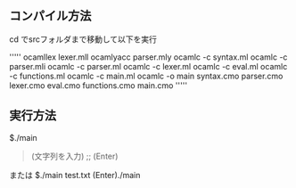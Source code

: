 ## コンパイル方法
cd でsrcフォルダまで移動して以下を実行

'''''
ocamllex lexer.mll
ocamlyacc parser.mly
ocamlc -c syntax.ml
ocamlc -c parser.mli
ocamlc -c parser.ml
ocamlc -c lexer.ml
ocamlc -c eval.ml
ocamlc -c functions.ml
ocamlc -c main.ml
ocamlc -o main syntax.cmo parser.cmo lexer.cmo eval.cmo functions.cmo main.cmo
'''''


## 実行方法
$./main
> (文字列を入力) ;; (Enter)

または
$./main test.txt (Enter)./main